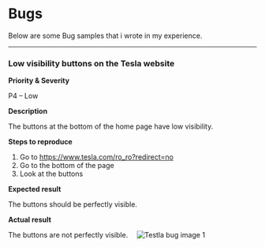 # Bugs

Below are some Bug samples that i wrote in my experience.

-----------------

### Low visibility buttons on the Tesla website

**Priority & Severity**

P4 – Low

**Description**

The buttons at the bottom of the home page have low visibility.

**Steps to reproduce**
1.  Go to https://www.tesla.com/ro_ro?redirect=no
2.  Go to the bottom of the page
3. Look at the buttons

**Expected result**

The buttons should be perfectly visible.

**Actual result** 

The buttons are not perfectly visible.
<img src="https://adrian1219.tumblr.com/private/666315126202318848/tumblr_5ZyFJWGifjFIlc3vO" witdh="100" height="10" >
![Testla bug image 1](https://adrian1219.tumblr.com/private/666315126202318848/tumblr_5ZyFJWGifjFIlc3vO)
